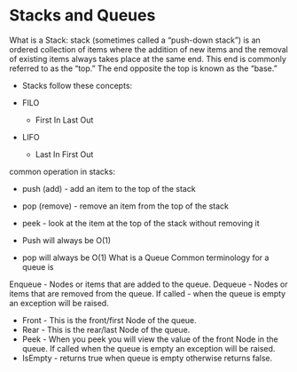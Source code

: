 # Stacks and Queues

What is a Stack: stack (sometimes called a “push-down stack”) is an ordered collection of items where the addition of new items and the removal of existing items always takes place at the same end. This end is commonly referred to as the “top.” The end opposite the top is known as the “base.”

- Stacks follow these concepts:

- FILO

  - First In Last Out

- LIFO
  - Last In First Out

common operation in stacks:

- push (add) - add an item to the top of the stack
- pop (remove) - remove an item from the top of the stack
- peek - look at the item at the top of the stack without removing it

- Push will always be O(1)
- pop will always be O(1)
  What is a Queue
  Common terminology for a queue is

Enqueue - Nodes or items that are added to the queue.
Dequeue - Nodes or items that are removed from the queue. If called - when the queue is empty an exception will be raised.

- Front - This is the front/first Node of the queue.
- Rear - This is the rear/last Node of the queue.
- Peek - When you peek you will view the value of the front Node in
  the queue. If called when the queue is empty an exception will be raised.
- IsEmpty - returns true when queue is empty otherwise returns false.
